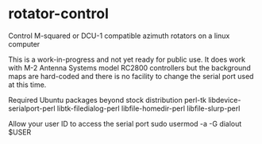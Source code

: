 rotator-control
===============

Control M-squared or DCU-1 compatible azimuth rotators on a linux computer

This is a work-in-progress and not yet ready for public use.  It does work
with M-2 Antenna Systems model RC2800 controllers but the background maps
are hard-coded and there is no facility to change the serial port used
at this time.

Required Ubuntu packages beyond stock distribution
perl-tk
libdevice-serialport-perl
libtk-filedialog-perl
libfile-homedir-perl
libfile-slurp-perl

Allow your user ID to access the serial port
sudo usermod -a -G dialout $USER

